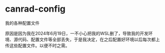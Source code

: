 # canrad-config
我的各种配置文件

原因是因为我在2024年6月19日，一不小心把我的WSL删了，导致我的开发环境、源代码、配置文件等全部丢失，于是我决定，在之后配置好环境以后每次都上传这些配置文件。以便不时之需。
